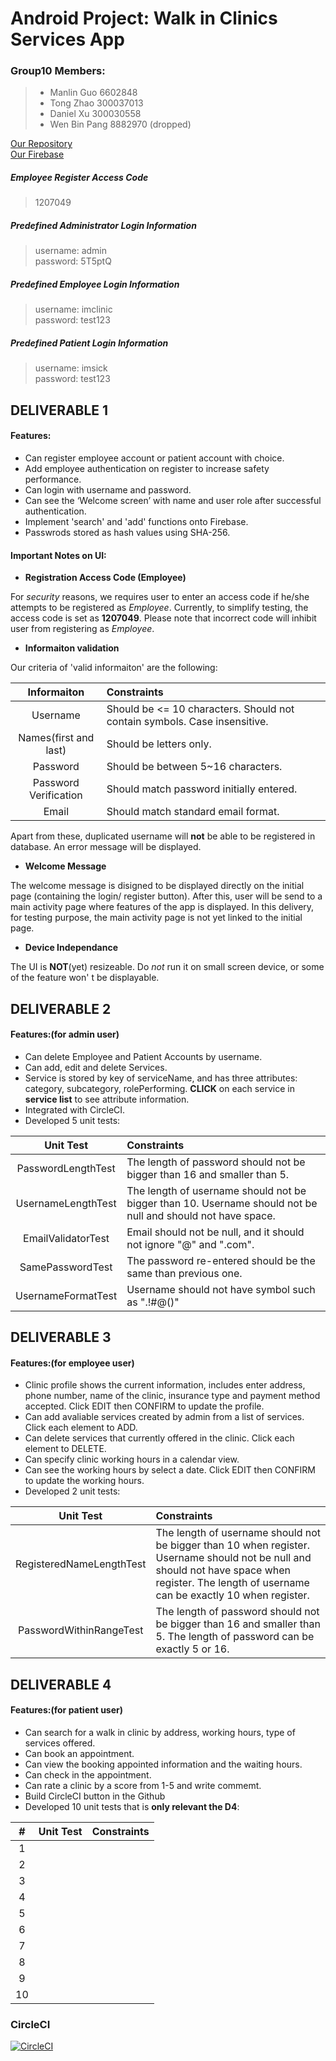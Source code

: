 # Android Project: Walk in Clinics Services App

### Group10 Members:
> * Manlin Guo 6602848
> * Tong Zhao 300037013
> * Daniel Xu 300030558
> * Wen Bin Pang 8882970 (dropped)

[Our Repository](https://github.com/SEG2105-uottawa/seg2x05-project-f19-10.git)  
[Our Firebase](https://console.firebase.google.com/u/0/project/clinicservice-f449a/database/clinicservice-f449a/data)

##### Employee Register Access Code
> 1207049  
##### Predefined Administrator Login Information
> username: admin  
> password: 5T5ptQ   
##### Predefined Employee Login Information 
> username: imclinic  
> password: test123  
##### Predefined Patient Login Information
> username: imsick  
> password: test123  


## DELIVERABLE 1
#### Features:
* Can register employee account or patient account with choice.
* Add employee authentication on register to increase safety performance.
* Can login with username and password.
* Can see the ‘Welcome screen’ with name and user role after successful authentication.
* Implement 'search' and 'add' functions onto Firebase.
* Passwrods stored as hash values using SHA-256.


#### Important Notes on UI:

* **Registration Access Code (Employee)**

For *security* reasons, we requires user to enter an access code if he/she attempts to be registered as *Employee*. Currently, to simplify testing, the access code is set as **1207049**. Please note that incorrect code will inhibit user from registering as *Employee*.
* **Informaiton validation**

Our criteria of 'valid informaiton' are the following:

| Informaiton 		| Constraints | 
| :-------------:	| :------------------------------------| 
| Username  		|  Should be <= 10 characters. Should not contain symbols. Case insensitive. |
| Names(first and last) |  Should be letters only. |  
| Password      	|  Should be between 5~16 characters. | 
| Password Verification |  Should match password initially entered. |
| Email			|  Should match standard email format. |

Apart from these, duplicated username will **not** be able to be registered in database. An error message will be displayed.
* **Welcome Message**

The welcome message is disigned to be displayed directly on the initial page (containing the login/ register button). After this, user will be send to a main activity page where features of the app is displayed.
In this delivery, for testing purpose, the main activity page is not yet linked to the initial page.

* **Device Independance**

The UI is **NOT**(yet) resizeable. Do *not* run it on small screen device, or some of the feature won' t be displayable.


## DELIVERABLE 2
#### Features:(for admin user)
* Can delete Employee and Patient Accounts by username.
* Can add, edit and delete Services.
* Service is stored by key of serviceName, and has three attributes: category, subcategory, rolePerforming.  **CLICK** on each service in **service list** to see attribute information.
* Integrated with CircleCI.
* Developed 5 unit tests:

| Unit Test 		| Constraints | 
| :-------------:	| :------------------------------------| 
| PasswordLengthTest |  The length of password should not be bigger than 16 and smaller than 5. |
| UsernameLengthTest |  The length of username should not be bigger than 10. Username should not be null and should not have space. |  
| EmailValidatorTest |  Email should not be null, and it should not ignore "@" and ".com". | 
| SamePasswordTest |  The password re-entered should be the same than previous one. |
| UsernameFormatTest |  Username should not have symbol such as ".!#@()" |


## DELIVERABLE 3
#### Features:(for employee user)
* Clinic profile shows the current information, includes enter address, phone number, name of the clinic, insurance type and payment method accepted. Click EDIT then CONFIRM to update the profile. 
* Can add avaliable services created by admin from a list of services. Click each element to ADD. 
* Can delete services that currently offered in the clinic. Click each element to DELETE. 
* Can specify clinic working hours in a calendar view. 
* Can see the working hours by select a date. Click EDIT then CONFIRM to update the working hours. 
* Developed 2 unit tests: 

| Unit Test 		| Constraints | 
| :-------------:	| :------------------------------------| 
| RegisteredNameLengthTest |  The length of username should not be bigger than 10 when register. Username should not be null and should not have space when register. The length of username can be exactly 10 when register. |
| PasswordWithinRangeTest |  The length of password should not be bigger than 16 and smaller than 5. The length of password can be exactly 5 or 16. |  


## DELIVERABLE 4
#### Features:(for patient user)
* Can search for a walk in clinic by address, working hours, type of services offered.
* Can book an appointment.
* Can view the booking appointed information and the waiting hours.
* Can check in the appointment.
* Can rate a clinic by a score from 1-5 and write commemt.
* Build CircleCI button in the Github
* Developed 10 unit tests that is **only relevant the D4**:

|  #    | Unit Test 		| Constraints | 
| :---: | :-------------:	| :------------------------------------| 
| 1 |  |  |
| 2 |  |  | 
| 3 |  |  |
| 4 |  |  | 
| 5 |  |  |
| 6 |  |  | 
| 7 |  |  |
| 8 |  |  | 
| 9 |  |  |
| 10|  |  | 

### CircleCI
[![CircleCI](https://circleci.com/gh/SEG2105-uottawa/seg2x05-project-f19-10/tree/master.svg?style=svg&circle-token=dfc8cf14869d1c662016f9038e259c3505c4074a)](https://circleci.com/gh/SEG2105-uottawa/seg2x05-project-f19-10/tree/master)
